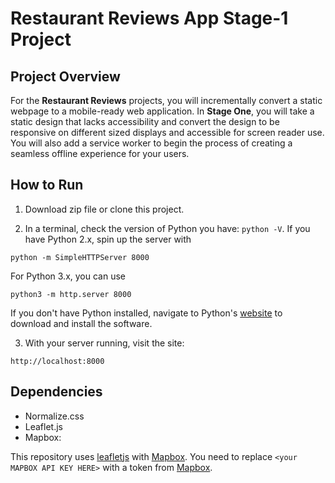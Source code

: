 # Restaurant Reviews App Stage-1 Project

## Project Overview

For the **Restaurant Reviews** projects, you will incrementally convert a static webpage to a mobile-ready web application. In **Stage One**, you will take a static design that lacks accessibility and convert the design to be responsive on different sized displays and accessible for screen reader use. You will also add a service worker to begin the process of creating a seamless offline experience for your users.


## How to Run

1. Download zip file or clone this project.

2. In a terminal, check the version of Python you have: `python -V`. 
If you have Python 2.x, spin up the server with 
```
python -m SimpleHTTPServer 8000
```

For Python 3.x, you can use 
```
python3 -m http.server 8000
```
If you don't have Python installed, navigate to Python's [website](https://www.python.org/) to download and install the software.

3. With your server running, visit the site: 
```
http://localhost:8000
```

## Dependencies

* Normalize.css
* Leaflet.js
* Mapbox:

This repository uses [leafletjs](https://leafletjs.com/) with [Mapbox](https://www.mapbox.com/). You need to replace `<your MAPBOX API KEY HERE>` with a token from [Mapbox](https://www.mapbox.com/). 